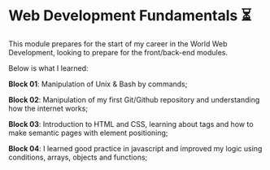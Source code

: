 # Web Development Fundamentals :hourglass_flowing_sand:

This module prepares for the start of my career in the World Web Development, looking to prepare for the front/back-end modules. 

Below is what I learned:

**Block 01**: Manipulation of Unix & Bash by commands;

**Block 02**: Manipulation of my first Git/Github repository and understanding how the internet works;

**Block 03**: Introduction to HTML and CSS, learning about tags and how to make semantic pages with element positioning;

**Block 04**: I learned good practice in javascript and improved my logic using conditions, arrays, objects and functions;

